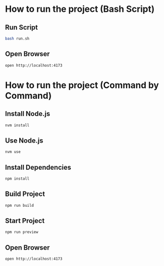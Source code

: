 # How to run the project (Bash Script)

## Run Script

```bash
bash run.sh
```

## Open Browser

```bash
open http://localhost:4173
```

# How to run the project (Command by Command)

## Install Node.js

```bash
nvm install
```

## Use Node.js

```bash
nvm use
```

## Install Dependencies

```bash
npm install
```

## Build Project

```bash
npm run build
```

## Start Project

```bash
npm run preview
```

## Open Browser

```bash
open http://localhost:4173
```
